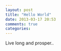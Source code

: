 ```yaml
---
layout: post
title: "Hello World"
date: 2013-03-17 20:53
comments: true
categories: 
---
```

Live long and prosper..
